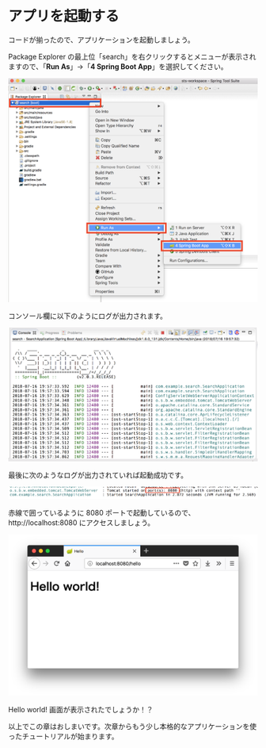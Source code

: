 # アプリを起動する

コードが揃ったので、アプリケーションを起動しましょう。

Package Explorer の最上位「search」を右クリックするとメニューが表示されますので、「**Run As**」→「**4 Spring Boot App**」を選択してください。

![STS Run app](/assets/sts-run-app.png)

コンソール欄に以下のようにログが出力されます。

![STS Run app](/assets/sts-run-app-log-1.png)

最後に次のようなログが出力されていれば起動成功です。

![STS Run app](/assets/sts-run-app-log-2.png)

赤線で囲っているように 8080 ポートで起動しているので、http://localhost:8080 にアクセスしましょう。

![STS Run app](/assets/sts-run-app-browser.png)

Hello world! 画面が表示されたでしょうか！？

以上でこの章はおしまいです。次章からもう少し本格的なアプリケーションを使ったチュートリアルが始まります。